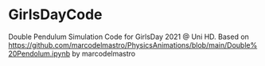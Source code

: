 # GirlsDayCode
Double Pendulum Simulation Code for GirlsDay 2021 @ Uni HD. Based on https://github.com/marcodelmastro/PhysicsAnimations/blob/main/Double%20Pendolum.ipynb by marcodelmastro
